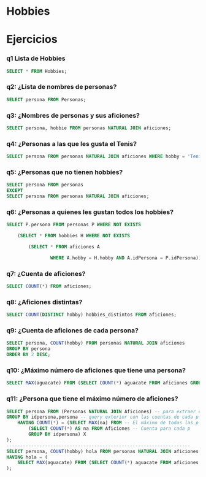 # Hobbies

# Ejercicios
### q1 Lista de Hobbies
```sql
SELECT * FROM Hobbies;
```
### q2: ¿Lista de nombres de personas? 
```sql
SELECT persona FROM Personas;
```
### q3: ¿Nombres de personas y sus aficiones?
```sql
SELECT persona, hobbie FROM personas NATURAL JOIN aficiones;
```
### q4: ¿Personas a las que les gusta el Tenis?
```sql
SELECT persona FROM personas NATURAL JOIN aficiones WHERE hobby = 'Tenis';
```
### q5: ¿Personas que no tienen hobbies?
```sql 
SELECT persona FROM personas 
EXCEPT
SELECT persona FROM personas NATURAL JOIN aficiones;
```
### q6: ¿Personas a quienes les gustan todos los hobbies?
```SQL
SELECT P.persona FROM personas P WHERE NOT EXISTS  

	(SELECT * FROM hobbies H WHERE NOT EXISTS

		(SELECT * FROM aficiones A

				WHERE A.hobby = H.hobby AND A.idPersona = P.idPersona));
```
### q7: ¿Cuenta de aficiones?
```sql
SELECT COUNT(*) FROM aficiones;
```
### q8: ¿Aficiones distintas?
```sql
SELECT COUNT(DISTINCT hobby) hobbies_distintos FROM aficiones;
```
### q9: ¿Cuenta de aficiones de cada persona?
```sql
SELECT persona, COUNT(hobby) FROM personas NATURAL JOIN aficiones 
GROUP BY persona 
ORDER BY 2 DESC;
```
### q10: ¿Máximo número de aficiones que tiene una persona?
```sql
SELECT MAX(aguacate) FROM (SELECT COUNT(*) aguacate FROM aficiones GROUP BY idPersona) x;
``` 
### q11: ¿Persona que tiene el máximo número de aficiones?
```sql
SELECT persona FROM (Personas NATURAL JOIN Aficiones) -- para extraer el nombre
GROUP BY idpersona,persona -- query exterior con las cuentas de cada p
    HAVING COUNT(*) = (SELECT MAX(na) FROM -- El máximo de todas las p
        (SELECT COUNT(*) AS na FROM Aficiones -- Cuenta para cada p
        GROUP BY idpersona) X
);
-------------------------------------------------------------------
SELECT persona, COUNT(hobby) hola FROM personas NATURAL JOIN aficiones GROUP BY persona
HAVING hola = (
    SELECT MAX(aguacate) FROM (SELECT COUNT(*) aguacate FROM aficiones GROUP BY idPersona) x
);
```


